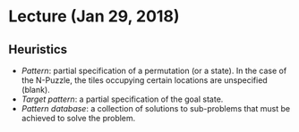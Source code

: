 # Lecture (Jan 29, 2018)
## Heuristics
* *Pattern*: partial specification of a permutation (or a state). In the case of the N-Puzzle, the tiles occupying certain locations are unspecified (blank).
* *Target pattern*: a partial specification of the goal state.
* *Pattern database*: a collection of solutions to sub-problems that must be achieved to solve the problem.
